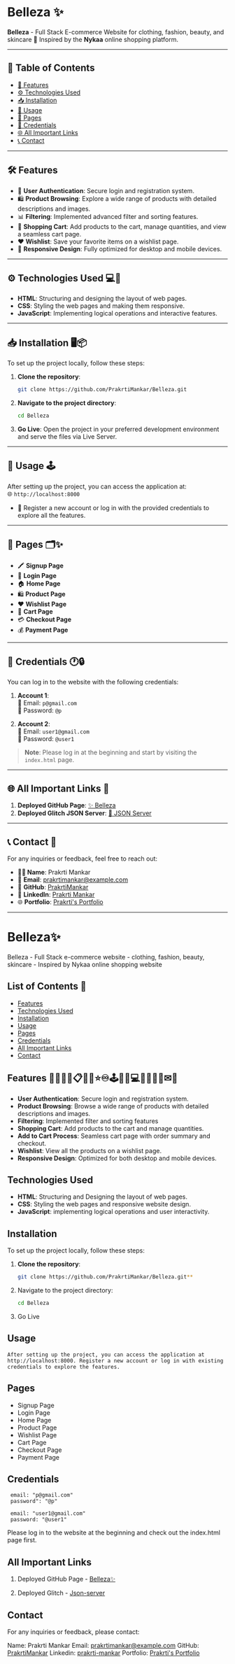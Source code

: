 # **Belleza ✨**
**Belleza** - Full Stack E-commerce Website for clothing, fashion, beauty, and skincare 🌟 Inspired by the **Nykaa** online shopping platform.

---

## **📜 Table of Contents**

- [🌟 Features](#features)
- [⚙️ Technologies Used](#technologies-used)
- [📥 Installation](#installation)
- [🚀 Usage](#usage)
- [📄 Pages](#pages)
- [🔑 Credentials](#credentials)
- [🌐 All Important Links](#all-important-links)
- [📞 Contact](#contact)

---

## **🛠️ Features** 
- 🔐 **User Authentication**: Secure login and registration system.
- 🛍️ **Product Browsing**: Explore a wide range of products with detailed descriptions and images.
- 📊 **Filtering**: Implemented advanced filter and sorting features.
- 🛒 **Shopping Cart**: Add products to the cart, manage quantities, and view a seamless cart page.
- ❤️ **Wishlist**: Save your favorite items on a wishlist page.
- 📱 **Responsive Design**: Fully optimized for desktop and mobile devices.

---

## **⚙️ Technologies Used** 💻🔧
- **HTML**: Structuring and designing the layout of web pages.
- **CSS**: Styling the web pages and making them responsive.
- **JavaScript**: Implementing logical operations and interactive features.

---

## **📥 Installation** 🖥️📦

To set up the project locally, follow these steps:

1. **Clone the repository**:
   ```bash
   git clone https://github.com/PrakrtiMankar/Belleza.git
   ```

2. **Navigate to the project directory**:
   ```bash
   cd Belleza
   ```

3. **Go Live**: Open the project in your preferred development environment and serve the files via Live Server.

---

## **🚀 Usage** 🕹️

After setting up the project, you can access the application at:  
🌐 `http://localhost:8000`

- 🔑 Register a new account or log in with the provided credentials to explore all the features.

---

## **📄 Pages** 🗂✨
- 🖍️ **Signup Page**
- 🔐 **Login Page**
- 🏠 **Home Page**
- 🛍️ **Product Page**
- ❤️ **Wishlist Page**
- 🛒 **Cart Page**
- 💳 **Checkout Page**
- 💰 **Payment Page**

---

## **🔑 Credentials** 🕐🔒

You can log in to the website with the following credentials:

1. **Account 1**:  
   📧 Email: `p@gmail.com`  
   🔑 Password: `@p`

2. **Account 2**:  
   📧 Email: `user1@gmail.com`  
   🔑 Password: `@user1`

> **Note**: Please log in at the beginning and start by visiting the `index.html` page.

---

## **🌐 All Important Links** 🔗

1. **Deployed GitHub Page**: [✨ Belleza](https://prakrtimankar.github.io/Belleza/)  
2. **Deployed Glitch JSON Server**: [🚀 JSON Server](https://unmarred-blue-delivery.glitch.me)

---

## **📞 Contact** 📨

For any inquiries or feedback, feel free to reach out:  

- **👩‍💻 Name**: Prakrti Mankar  
- 📧 **Email**: [prakrtimankar@example.com](mailto:prakrtimankar@example.com)  
- 🐙 **GitHub**: [PrakrtiMankar](https://github.com/PrakrtiMankar)  
- 💼 **LinkedIn**: [Prakrti Mankar](https://www.linkedin.com/in/prakrti-mankar/)  
- 🌐 **Portfolio**: [Prakrti's Portfolio](https://prakrti-mankar-portfolio.netlify.app/)

---


# Belleza✨
Belleza - Full Stack e-commerce website - clothing, fashion, beauty, skincare - Inspired by Nykaa online shopping website

## List of Contents 📜

- [Features](#features)
- [Technologies Used](#technologies-used)
- [Installation](#installation)
- [Usage](#usage)
- [Pages](#pages)
- [Credentials](#credentials)
- [All Important Links](#links)
- [Contact](#contact)

## Features 🏁🚧🛒🔎📋✅➿⭐♾🕹🔮📢💻📞📱📖💡✉📎
- **User Authentication**: Secure login and registration system.
- **Product Browsing**: Browse a wide range of products with detailed descriptions and images.
- **Filtering**: Implemented filter and sorting features 
- **Shopping Cart**: Add products to the cart and manage quantities.
- **Add to Cart Process**: Seamless cart page with order summary and checkout.
- **Wishlist**: View all the products on a wishlist page.
- **Responsive Design**: Optimized for both desktop and mobile devices.

## Technologies Used
- **HTML**: Structuring and Designing the layout of web pages.
- **CSS**: Styling the web pages and responsive website design.
- **JavaScript**: implementing logical operations and user interactivity.

## Installation

To set up the project locally, follow these steps:

1. **Clone the repository**:
   ```bash
   git clone https://github.com/PrakrtiMankar/Belleza.git**

2. Navigate to the project directory:
   ```bash
   cd Belleza

3. Go Live

## Usage
```After setting up the project, you can access the application at http://localhost:8000. Register a new account or log in with existing credentials to explore the features.```

## Pages
* Signup Page
* Login Page
* Home Page
* Product Page
* Wishlist Page
* Cart Page
* Checkout Page
* Payment Page

## Credentials
  ```first
   email: "p@gmail.com"
   password": "@p"
  ```

  ```second
   email: "user1@gmail.com"
   password: "@user1"
  ```

Please log in to the website at the beginning and check out the index.html page first.

## All Important Links

1. Deployed GitHub Page - <a href="https://prakrtimankar.github.io/Belleza/">Belleza✨</a>

2. Deployed Glitch  - <a href="https://unmarred-blue-delivery.glitch.me">Json-server</a>

## Contact
For any inquiries or feedback, please contact:

Name: Prakrti Mankar
Email: <a href="mailto:prakrtimankar@example.com">prakrtimankar@example.com</a>
GitHub: <a href="https://github.com/PrakrtiMankar">PrakrtiMankar</a>
Linkedin: <a href="https://www.linkedin.com/in/prakrti-mankar/">prakrti-mankar</a>
Portfolio: <a href="https://prakrti-mankar-portfolio.netlify.app/">Prakrti's Portfolio</a>
